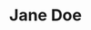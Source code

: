 ---
layout: src/layouts/Author.astro
id: jane-doe
title: Jane Doe
navOrder: 1000
pubDate: 2022-09-17
keywords: jane doe
description: Jane Doe's profile on Astro Accelerator
summary: >-
    Jane Doe's summary information.
---